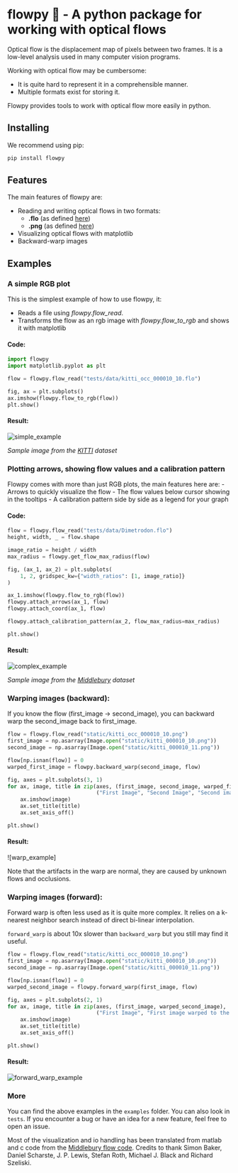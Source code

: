 # flowpy 💾 - A python package for working with optical flows

Optical flow is the displacement map of pixels between two frames. It is a low-level analysis used in many computer vision programs.

Working with optical flow may be cumbersome:
- It is quite hard to represent it in a comprehensible manner.
- Multiple formats exist for storing it.

Flowpy provides tools to work with optical flow more easily in python.

## Installing

We recommend using pip:
```bash
pip install flowpy
```

## Features

The main features of flowpy are:
- Reading and writing optical flows in two formats:
    - **.flo** (as defined [here](http://vision.middlebury.edu/flow/))
    - **.png** (as defined [here](http://www.cvlibs.net/datasets/kitti/eval_scene_flow.php?benchmark=flow))
- Visualizing optical flows with matplotlib
- Backward-warp images

## Examples

### A simple RGB plot

This is the simplest example of how to use flowpy, it:
- Reads a file using *flowpy.flow_read*.
- Transforms the flow as an rgb image with *flowpy.flow_to_rgb* and shows it with matplotlib

#### Code:
```python
import flowpy
import matplotlib.pyplot as plt

flow = flowpy.flow_read("tests/data/kitti_occ_000010_10.flo")

fig, ax = plt.subplots()
ax.imshow(flowpy.flow_to_rgb(flow))
plt.show()
```

#### Result:
![simple_example]

*Sample image from the [KITTI](http://www.cvlibs.net/datasets/kitti/eval_scene_flow.php?benchmark=flow) dataset*

### Plotting arrows, showing flow values and a calibration pattern

Flowpy comes with more than just RGB plots, the main features here are:
    - Arrows to quickly visualize the flow
    - The flow values below cursor showing in the tooltips
    - A calibration pattern side by side as a legend for your graph

#### Code:
```python
flow = flowpy.flow_read("tests/data/Dimetrodon.flo")
height, width, _ = flow.shape

image_ratio = height / width
max_radius = flowpy.get_flow_max_radius(flow)

fig, (ax_1, ax_2) = plt.subplots(
    1, 2, gridspec_kw={"width_ratios": [1, image_ratio]}
)

ax_1.imshow(flowpy.flow_to_rgb(flow))
flowpy.attach_arrows(ax_1, flow)
flowpy.attach_coord(ax_1, flow)

flowpy.attach_calibration_pattern(ax_2, flow_max_radius=max_radius)

plt.show()
```

#### Result:
![complex_example]

*Sample image from the [Middlebury](http://vision.middlebury.edu/flow/data/) dataset*

### Warping images (backward):
If you know the flow (first_image -> second_image), you can backward warp the second_image back to first_image.

```python
flow = flowpy.flow_read("static/kitti_occ_000010_10.png")
first_image = np.asarray(Image.open("static/kitti_000010_10.png"))
second_image = np.asarray(Image.open("static/kitti_000010_11.png"))

flow[np.isnan(flow)] = 0
warped_first_image = flowpy.backward_warp(second_image, flow)

fig, axes = plt.subplots(3, 1)
for ax, image, title in zip(axes, (first_image, second_image, warped_first_image),
                            ("First Image", "Second Image", "Second image warped to first image")):
    ax.imshow(image)
    ax.set_title(title)
    ax.set_axis_off()

plt.show()
```

#### Result:
![warp_example]

Note that the artifacts in the warp are normal, they are caused by unknown flows and occlusions.

### Warping images (forward):

Forward warp is often less used as it is quite more complex. It relies on a k-nearest neighbor search instead of direct bi-linear interpolation.

`forward_warp` is about 10x slower than `backward_warp` but you still may find it useful.

```python
flow = flowpy.flow_read("static/kitti_occ_000010_10.png")
first_image = np.asarray(Image.open("static/kitti_000010_10.png"))
second_image = np.asarray(Image.open("static/kitti_000010_11.png"))

flow[np.isnan(flow)] = 0
warped_second_image = flowpy.forward_warp(first_image, flow)

fig, axes = plt.subplots(2, 1)
for ax, image, title in zip(axes, (first_image, warped_second_image),
                            ("First Image", "First image warped to the second")):
    ax.imshow(image)
    ax.set_title(title)
    ax.set_axis_off()

plt.show()
```

#### Result:
![forward_warp_example]


### More

You can find the above examples in the `examples` folder. You can also look in `tests`.
If you encounter a bug or have an idea for a new feature, feel free to open an issue.

Most of the visualization and io handling has been translated from matlab and c code from the [Middlebury flow code](http://vision.middlebury.edu/flow/code/flow-code/).
Credits to thank Simon Baker, Daniel Scharste, J. P. Lewis, Stefan Roth, Michael J. Black and Richard Szeliski.

[simple_example]: https://raw.githubusercontent.com/mickaelseznec/flowpy/master/static/example_rgb.png "Displaying an optical flow as an RGB image"
[complex_example]: https://raw.githubusercontent.com/mickaelseznec/flowpy/master/static/example_arrows.png "Displaying an optical flow as an RGB image with arrows, tooltip and legend"
[backwarp_warp_example]: https://raw.githubusercontent.com/mickaelseznec/flowpy/master/static/example_backward_warp.png "An example of backward warp"
[forward_warp_example]: https://raw.githubusercontent.com/mickaelseznec/flowpy/master/static/example_forward_warp.png "An example of backward warp"
